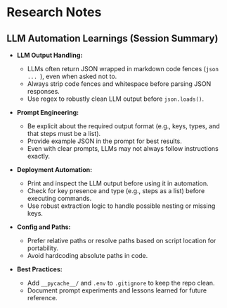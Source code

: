 # Research Notes

## LLM Automation Learnings (Session Summary)

- **LLM Output Handling:**
  - LLMs often return JSON wrapped in markdown code fences (```json ... ```), even when asked not to.
  - Always strip code fences and whitespace before parsing JSON responses.
  - Use regex to robustly clean LLM output before `json.loads()`.

- **Prompt Engineering:**
  - Be explicit about the required output format (e.g., keys, types, and that steps must be a list).
  - Provide example JSON in the prompt for best results.
  - Even with clear prompts, LLMs may not always follow instructions exactly.

- **Deployment Automation:**
  - Print and inspect the LLM output before using it in automation.
  - Check for key presence and type (e.g., steps as a list) before executing commands.
  - Use robust extraction logic to handle possible nesting or missing keys.

- **Config and Paths:**
  - Prefer relative paths or resolve paths based on script location for portability.
  - Avoid hardcoding absolute paths in code.

- **Best Practices:**
  - Add `__pycache__/` and `.env` to `.gitignore` to keep the repo clean.
  - Document prompt experiments and lessons learned for future reference.
